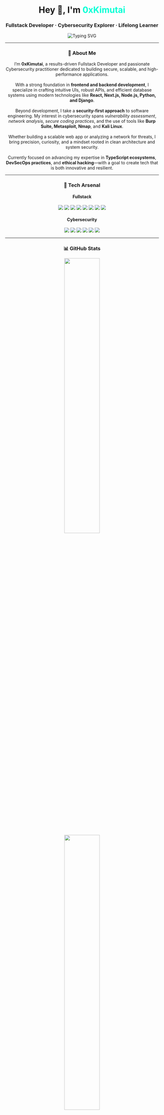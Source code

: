 <h1 align="center">Hey 👋, I'm <span style="color:#00ffd5;">0xKimutai</span></h1>
<h3 align="center">Fullstack Developer · Cybersecurity Explorer · Lifelong Learner</h3>

<p align="center">
  <img src="https://readme-typing-svg.demolab.com?font=Fira+Code&size=22&pause=1000&center=true&vCenter=true&width=550&lines=Building+clean+code+with+purpose.;Breaking+things+to+understand+them.;Security-first+thinking+in+development.;Fullstack+%2B+Cybersecurity+is+my+lane." alt="Typing SVG" />
</p>

---

<h3 align="center">🧠 About Me</h3>

<p align="center">
I’m <strong>0xKimutai</strong>, a results-driven Fullstack Developer and passionate Cybersecurity practitioner dedicated to building secure, scalable, and high-performance applications.
<br /><br />
With a strong foundation in <strong>frontend and backend development</strong>, I specialize in crafting intuitive UIs, robust APIs, and efficient database systems using modern technologies like <strong>React, Next.js, Node.js, Python, and Django</strong>.
<br /><br />
Beyond development, I take a <strong>security-first approach</strong> to software engineering. My interest in cybersecurity spans <em>vulnerability assessment</em>, <em>network analysis</em>, <em>secure coding practices</em>, and the use of tools like <strong>Burp Suite, Metasploit, Nmap</strong>, and <strong>Kali Linux</strong>.
<br /><br />
Whether building a scalable web app or analyzing a network for threats, I bring precision, curiosity, and a mindset rooted in clean architecture and system security.
<br /><br />
Currently focused on advancing my expertise in <strong>TypeScript ecosystems</strong>, <strong>DevSecOps practices</strong>, and <strong>ethical hacking</strong>—with a goal to create tech that is both innovative and resilient.
</p>


---

<h3 align="center">🧰 Tech Arsenal</h3>

<h4 align="center">Fullstack</h4>

<p align="center">
  <img src="https://img.shields.io/badge/-TypeScript-3178C6?logo=typescript&logoColor=white&style=flat" />
  <img src="https://img.shields.io/badge/-React-61DAFB?logo=react&logoColor=black&style=flat" />
  <img src="https://img.shields.io/badge/-Next.js-000000?logo=next.js&logoColor=white&style=flat" />
  <img src="https://img.shields.io/badge/-Node.js-339933?logo=node.js&logoColor=white&style=flat" />
  <img src="https://img.shields.io/badge/-Python-3776AB?logo=python&logoColor=white&style=flat" />
  <img src="https://img.shields.io/badge/-Django-092E20?logo=django&logoColor=white&style=flat" />
  <img src="https://img.shields.io/badge/-PostgreSQL-336791?logo=postgresql&logoColor=white&style=flat" />
  <img src="https://img.shields.io/badge/-TailwindCSS-38B2AC?logo=tailwind-css&logoColor=white&style=flat" />
</p>

<h4 align="center">Cybersecurity</h4>

<p align="center">
  <img src="https://img.shields.io/badge/-Linux-FCC624?logo=linux&logoColor=black&style=flat" />
  <img src="https://img.shields.io/badge/-Kali%20Linux-268BEE?logo=kalilinux&logoColor=white&style=flat" />
  <img src="https://img.shields.io/badge/-Burp%20Suite-FF6600?logo=burpsuite&logoColor=white&style=flat" />
  <img src="https://img.shields.io/badge/-Nmap-00457C?style=flat" />
  <img src="https://img.shields.io/badge/-Wireshark-1679A7?logo=wireshark&logoColor=white&style=flat" />
  <img src="https://img.shields.io/badge/-Metasploit-000?style=flat" />
</p>

---

<h3 align="center">📊 GitHub Stats</h3>

<p align="center">
  <img src="https://github-readme-stats.vercel.app/api?username=0xKimutai&show_icons=true&theme=tokyonight&hide_title=true" width="48%" />
</p>

<p align="center">
  <img src="https://github-readme-streak-stats.herokuapp.com/?user=0xKimutai&theme=tokyonight" width="48%" />
</p>

<p align="center">
  <img src="https://github-readme-stats.vercel.app/api/top-langs/?username=0xKimutai&layout=compact&theme=tokyonight" width="50%" />
</p>

---

<h3 align="center">💛 Favorite Stack</h3>

<p align="center">
  <img src="https://img.shields.io/badge/JavaScript-F7DF1E?style=for-the-badge&logo=javascript&logoColor=black" />
  <img src="https://img.shields.io/badge/Python-3776AB?style=for-the-badge&logo=python&logoColor=white" />
  <img src="https://img.shields.io/badge/TypeScript-3178C6?style=for-the-badge&logo=typescript&logoColor=white" />
</p>

---

<h3 align="center">📫 Connect With Me</h3>

<p align="center">
  <a href="mailto:tezKim414@gmail.com">
    <img src="https://img.shields.io/badge/Gmail-D14836?style=for-the-badge&logo=gmail&logoColor=white" alt="Email" />
  </a>
  &nbsp;&nbsp;
  <a href="https://x.com/royltyRvckyreal?s=08" target="_blank">
    <img src="https://img.shields.io/badge/X-000000?style=for-the-badge&logo=x&logoColor=white" alt="X" />
  </a>
</p>

---

<h3 align="center">💬 Personal Quote</h3>

<p align="center"><em>
“Coding is more than logic — it’s poetry in syntax. Every line I write is a step closer to solving real-world problems.”  
<br/>— <strong>0xKimutai</strong>
</em></p>

<p align="center"><em>
“Security is not a product, it's a process.” — <strong>Bruce Schneier</strong>
</em></p>
